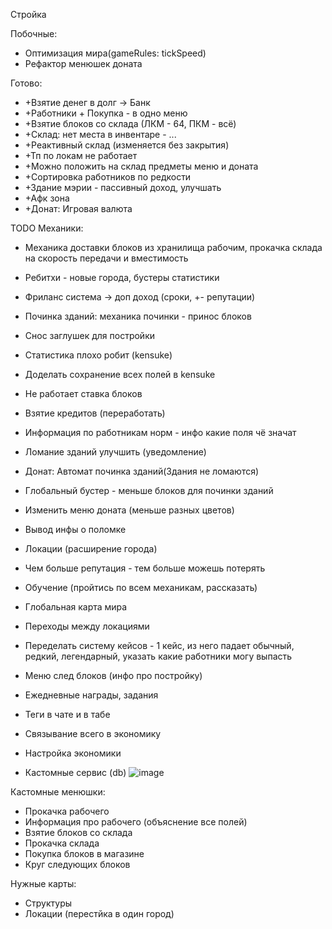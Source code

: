 Стройка

Побочные:
- Оптимизация мира(gameRules: tickSpeed)
- Рефактор менюшек доната

Готово:
- +Взятие денег в долг -> Банк
- +Работники + Покупка - в одно меню
- +Взятие блоков со склада (ЛКМ - 64, ПКМ - всё)
- +Склад: нет места в инвентаре - ...
- +Реактивный склад (изменяется без закрытия)
- +Тп по локам не работает
- +Можно положить на склад предметы меню и доната
- +Сортировка работников по редкости
- +Здание мэрии - пассивный доход, улучшать
- +Афк зона
- +Донат: Игровая валюта

TODO
Механики:
- Механика доставки блоков из хранилища рабочим, прокачка склада на скорость передачи и вместимость
- Ребитхи - новые города, бустеры статистики
- Фриланс система -> доп доход (сроки, +- репутации)
- Починка зданий: механика починки - принос блоков

- Снос заглушек для постройки
- Статистика плохо робит (kensuke)
- Доделать сохранение всех полей в kensuke
- Не работает ставка блоков
- Взятие кредитов (переработать)
- Информация по работникам норм - инфо какие поля чё значат
- Ломание зданий улучшить (уведомление)
- Донат: Автомат починка зданий(Здания не ломаются)
- Глобальный бустер - меньше блоков для починки зданий
- Изменить меню доната (меньше разных цветов)
- Вывод инфы о поломке
- Локации (расширение города)
- Чем больше репутация - тем больше можешь потерять
- Обучение (пройтись по всем механикам, рассказать)
- Глобальная карта мира
- Переходы между локациями
- Переделать систему кейсов - 1 кейс, из него падает обычный, редкий, легендарный, указать какие работники могу выпасть
- Меню след блоков (инфо про постройку)
- Ежедневные награды, задания
- Теги в чате и в табе
- Связывание всего в экономику
- Настройка экономики
- Кастомные сервис (db)
![image](https://i.imgur.com/t3I3Brf.jpg)

Кастомные менюшки:
- Прокачка рабочего
- Информация про рабочего (объяснение все полей)
- Взятие блоков со склада
- Прокачка склада
- Покупка блоков в магазине
- Круг следующих блоков

Нужные карты:
- Структуры
- Локации (перестйка в один город)
